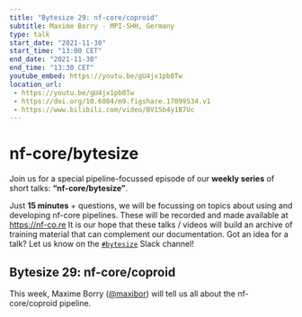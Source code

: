 ```yaml
---
title: "Bytesize 29: nf-core/coproid"
subtitle: Maxime Borry - MPI-SHH, Germany
type: talk
start_date: "2021-11-30"
start_time: "13:00 CET"
end_date: "2021-11-30"
end_time: "13:30 CET"
youtube_embed: https://youtu.be/gU4jx1pb8Tw
location_url:
 - https://youtu.be/gU4jx1pb8Tw
 - https://doi.org/10.6084/m9.figshare.17099534.v1
 - https://www.bilibili.com/video/BV15b4y1B7Uc
---
```


# nf-core/bytesize

Join us for a special pipeline-focussed episode of our **weekly series** of short talks: **“nf-core/bytesize”**.

Just **15 minutes** + questions, we will be focussing on topics about using and developing nf-core pipelines.
These will be recorded and made available at <https://nf-co.re>
It is our hope that these talks / videos will build an archive of training material that can complement our documentation. Got an idea for a talk? Let us know on the [`#bytesize`](https://nfcore.slack.com/channels/bytesize) Slack channel!

## Bytesize 29: nf-core/coproid

This week, Maxime Borry ([@maxibor](https://github.com/maxibor)) will tell us all about the nf-core/coproid pipeline.
